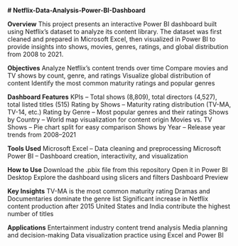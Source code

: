 **# Netflix-Data-Analysis-Power-BI-Dashboard**


**Overview**
This project presents an interactive Power BI dashboard built using Netflix’s dataset to analyze its content library. The dataset was first cleaned and prepared in Microsoft Excel, then visualized in Power BI to provide insights into shows, movies, genres, ratings, and global distribution from 2008 to 2021.


**Objectives**
Analyze Netflix’s content trends over time
Compare movies and TV shows by count, genre, and ratings
Visualize global distribution of content
Identify the most common maturity ratings and popular genres


**Dashboard Features**
KPIs – Total shows (8,809), total directors (4,527), total listed titles (515)
Rating by Shows – Maturity rating distribution (TV-MA, TV-14, etc.)
Rating by Genre – Most popular genres and their ratings
Shows by Country – World map visualization for content origin
Movies vs. TV Shows – Pie chart split for easy comparison
Shows by Year – Release year trends from 2008–2021


**Tools Used**
Microsoft Excel – Data cleaning and preprocessing
Microsoft Power BI – Dashboard creation, interactivity, and visualization


**How to Use**
Download the .pbix file from this repository
Open it in Power BI Desktop
Explore the dashboard using slicers and filters
Dashboard Preview


**Key Insights**
TV-MA is the most common maturity rating
Dramas and Documentaries dominate the genre list
Significant increase in Netflix content production after 2015
United States and India contribute the highest number of titles


**Applications**
Entertainment industry content trend analysis
Media planning and decision-making
Data visualization practice using Excel and Power BI
